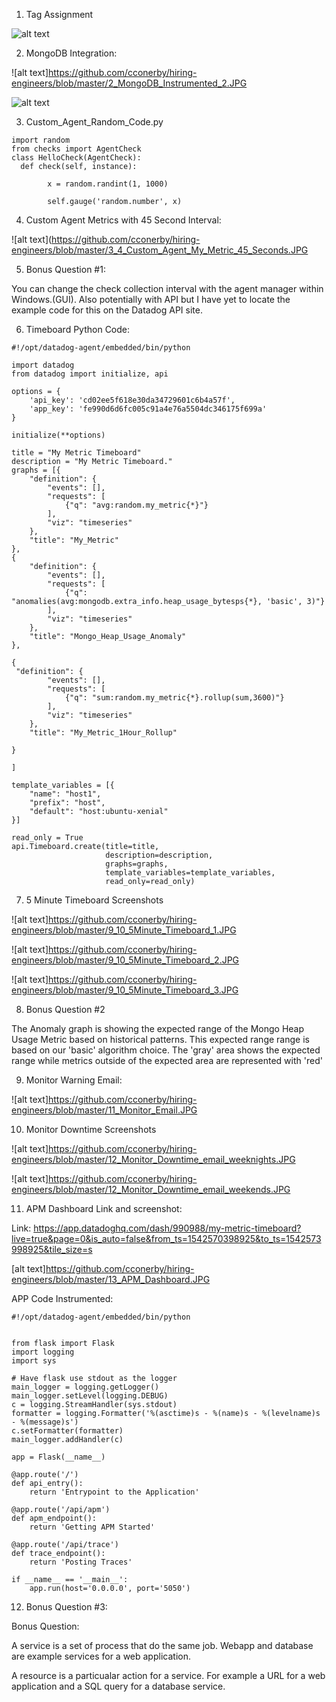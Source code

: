 1. Tag Assignment

![alt text](https://github.com/cconerby/hiring-engineers/blob/master/1_Assigning_Tags.JPG)

2. MongoDB Integration:

![alt text]https://github.com/cconerby/hiring-engineers/blob/master/2_MongoDB_Instrumented_2.JPG

![alt text](https://github.com/cconerby/hiring-engineers/blob/master/2_MongoDB_Instrumented.JPG)

3. Custom_Agent_Random_Code.py
```
import random
from checks import AgentCheck
class HelloCheck(AgentCheck):
  def check(self, instance):

        x = random.randint(1, 1000)

        self.gauge('random.number', x)
```
4. Custom Agent Metrics with 45 Second Interval:

![alt text](https://github.com/cconerby/hiring-engineers/blob/master/3_4_Custom_Agent_My_Metric_45_Seconds.JPG

5. Bonus Question #1:

  You can change the check collection interval with the agent manager within Windows.(GUI).  Also potentially with API but I have yet to locate the example code for this on the Datadog API site.
  
6. Timeboard Python Code:

```
#!/opt/datadog-agent/embedded/bin/python

import datadog
from datadog import initialize, api

options = {
    'api_key': 'cd02ee5f618e30da34729601c6b4a57f',
    'app_key': 'fe990d6d6fc005c91a4e76a5504dc346175f699a'
}

initialize(**options)

title = "My Metric Timeboard"
description = "My Metric Timeboard."
graphs = [{
    "definition": {
        "events": [],
        "requests": [
            {"q": "avg:random.my_metric{*}"}
        ],
        "viz": "timeseries"
    },
    "title": "My_Metric"
},
{
    "definition": {
        "events": [],
        "requests": [
            {"q": "anomalies(avg:mongodb.extra_info.heap_usage_bytesps{*}, 'basic', 3)"}
        ],
        "viz": "timeseries"
    },
    "title": "Mongo_Heap_Usage_Anomaly"
},

{
 "definition": {
        "events": [],
        "requests": [
            {"q": "sum:random.my_metric{*}.rollup(sum,3600)"}
        ],
        "viz": "timeseries"
    },
    "title": "My_Metric_1Hour_Rollup"

}

]

template_variables = [{
    "name": "host1",
    "prefix": "host",
    "default": "host:ubuntu-xenial"
}]

read_only = True
api.Timeboard.create(title=title,
                     description=description,
                     graphs=graphs,
                     template_variables=template_variables,
                     read_only=read_only)
 ```
 7. 5 Minute Timeboard Screenshots
 
 ![alt text]https://github.com/cconerby/hiring-engineers/blob/master/9_10_5Minute_Timeboard_1.JPG
 
 ![alt text]https://github.com/cconerby/hiring-engineers/blob/master/9_10_5Minute_Timeboard_2.JPG
 
 ![alt text]https://github.com/cconerby/hiring-engineers/blob/master/9_10_5Minute_Timeboard_3.JPG
 
 8. Bonus Question #2
 
 The Anomaly graph is showing the expected range of the Mongo Heap Usage Metric based on historical patterns.  This expected range range is based on our 'basic' algorithm choice.  The 'gray' area shows the expected range while metrics outside of the expected area are represented with 'red'
 
 9. Monitor Warning Email:
 
 ![alt text]https://github.com/cconerby/hiring-engineers/blob/master/11_Monitor_Email.JPG
 
 10. Monitor Downtime Screenshots

![alt text]https://github.com/cconerby/hiring-engineers/blob/master/12_Monitor_Downtime_email_weeknights.JPG

![alt text]https://github.com/cconerby/hiring-engineers/blob/master/12_Monitor_Downtime_email_weekends.JPG


 
 11. APM Dashboard Link and screenshot:
 
Link:  https://app.datadoghq.com/dash/990988/my-metric-timeboard?live=true&page=0&is_auto=false&from_ts=1542570398925&to_ts=1542573998925&tile_size=s

[alt text]https://github.com/cconerby/hiring-engineers/blob/master/13_APM_Dashboard.JPG

APP Code Instrumented:
```
#!/opt/datadog-agent/embedded/bin/python


from flask import Flask
import logging
import sys

# Have flask use stdout as the logger
main_logger = logging.getLogger()
main_logger.setLevel(logging.DEBUG)
c = logging.StreamHandler(sys.stdout)
formatter = logging.Formatter('%(asctime)s - %(name)s - %(levelname)s - %(message)s')
c.setFormatter(formatter)
main_logger.addHandler(c)

app = Flask(__name__)

@app.route('/')
def api_entry():
    return 'Entrypoint to the Application'

@app.route('/api/apm')
def apm_endpoint():
    return 'Getting APM Started'

@app.route('/api/trace')
def trace_endpoint():
    return 'Posting Traces'

if __name__ == '__main__':
    app.run(host='0.0.0.0', port='5050')
```

12. Bonus Question #3:

Bonus Question:

A service is a set of process that do the same job.
Webapp and database are example services for a web application.

A resource is a particualar action for a service. 
For example a URL for a web application and a SQL query for a database service.


 
 

 

  
